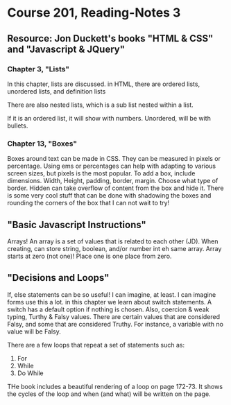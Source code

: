 # Course 201, Reading-Notes 3
## Resource: Jon Duckett's books "HTML & CSS" and "Javascript & JQuery"

### Chapter 3, "Lists"

In this chapter, lists are discussed. 
in HTML, there are ordered lists, unordered lists, and definition lists<dl>
There are also nested lists, which is a sub list nested within a list.

If it is an ordered list, it will show with numbers. Unordered, will be with bullets.

### Chapter 13, "Boxes"

Boxes around text can be made in CSS. They can be measured in pixels or percentage.
Using ems or percentages can help with adapting to various screen sizes, but pixels is the most popular.
To add a box, include dimensions. Width, Height, padding, border, margin. Choose what type of border.
Hidden can take overflow of content from the box and hide it.
There is some very cool stuff that can be done with shadowing the boxes and rounding the corners of the box that I can not wait to try!

## "Basic Javascript Instructions"

Arrays! An array is a set of values that is related to each other (JD).
When creating, can store string, boolean, and/or number int eh same array.
Array starts at zero (not one)!
Place one is one place from zero.

## "Decisions and Loops"

If, else statements can be so useful! I can imagine, at least. I can imagine forms use this a lot. in this chapter we learn about switch statements. A switch has a default option if nothing is chosen.
Also, coercion & weak typing, Turthy & Falsy values.
There are certain values that are considered Falsy, and some that are considered Truthy. For instance, a variable with no value will be Falsy.

There are a few loops that repeat a set of statements such as:

1. For
2. While
3. Do While


THe book includes a beautiful rendering of a loop on page 172-73. It shows the cycles of the loop and when (and what) will be written on the page.

